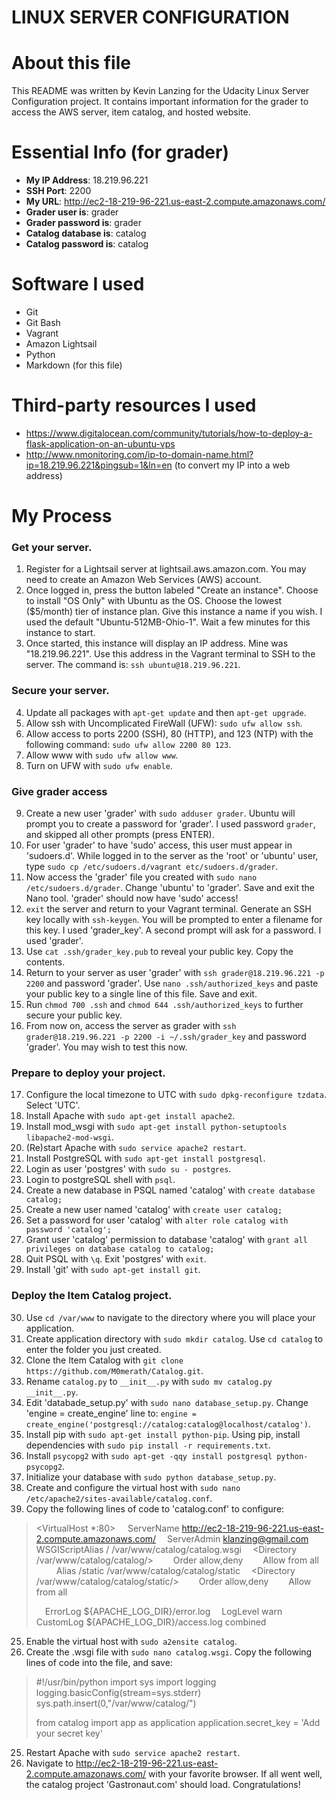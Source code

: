 LINUX SERVER CONFIGURATION
==========================
# About this file
This README was written by Kevin Lanzing for the Udacity Linux Server Configuration project. It contains important information for the grader to access the AWS server, item catalog, and hosted website.

# Essential Info (for grader)
- **My IP Address**: 18.219.96.221
- **SSH Port**: 2200
- **My URL**: http://ec2-18-219-96-221.us-east-2.compute.amazonaws.com/
- **Grader user is**: grader
- **Grader password is**: grader
- **Catalog database is**: catalog
- **Catalog password is**: catalog

# Software I used
- Git
- Git Bash
- Vagrant
- Amazon Lightsail
- Python
- Markdown (for this file)

# Third-party resources I used
- https://www.digitalocean.com/community/tutorials/how-to-deploy-a-flask-application-on-an-ubuntu-vps
- http://www.nmonitoring.com/ip-to-domain-name.html?ip=18.219.96.221&pingsub=1&ln=en (to convert my IP into a web address)

# My Process
### Get your server.
1. Register for a Lightsail server at lightsail.aws.amazon.com. You may need to create an Amazon Web Services (AWS) account.
2. Once logged in, press the button labeled "Create an instance". Choose to install "OS Only" with Ubuntu as the OS. Choose the lowest ($5/month) tier of instance plan. Give this instance a name if you wish. I used the default "Ubuntu-512MB-Ohio-1". Wait a few minutes for this instance to start.
3. Once started, this instance will display an IP address. Mine was "18.219.96.221". Use this address in the Vagrant terminal to SSH to the server. The command is: `ssh ubuntu@18.219.96.221`.

### Secure your server.
4. Update all packages with `apt-get update` and then `apt-get upgrade`.
4. Allow ssh with Uncomplicated FireWall (UFW): `sudo ufw allow ssh`. 
5. Allow access to ports 2200 (SSH), 80 (HTTP), and 123 (NTP) with the following command: `sudo ufw allow 2200 80 123`.
6. Allow www with `sudo ufw allow www`.
7. Turn on UFW with `sudo ufw enable`.

### Give grader access
9. Create a new user 'grader' with `sudo adduser grader`. Ubuntu will prompt you to create a password for 'grader'. I used password `grader`, and skipped all other prompts (press ENTER).
9. For user 'grader' to have 'sudo' access, this user must appear in 'sudoers.d'. While logged in to the server as the 'root' or 'ubuntu' user, type `sudo cp /etc/sudoers.d/vagrant etc/sudoers.d/grader`.
10. Now access the 'grader' file you created with `sudo nano /etc/sudoers.d/grader`. Change 'ubuntu' to 'grader'. Save and exit the Nano tool. 'grader' should now have 'sudo' access!
10. `exit` the server and return to your Vagrant terminal. Generate an SSH key locally with `ssh-keygen`. You will be prompted to enter a filename for this key. I used 'grader_key'. A second prompt will ask for a password. I used 'grader'.
11. Use `cat .ssh/grader_key.pub` to reveal your public key. Copy the contents.
12. Return to your server as user 'grader' with `ssh grader@18.219.96.221 -p 2200` and password 'grader'. Use `nano .ssh/authorized_keys` and paste your public key to a single line of this file. Save and exit.
13. Run `chmod 700 .ssh` and `chmod 644 .ssh/authorized_keys` to further secure your public key.
14. From now on, access the server as grader with `ssh grader@18.219.96.221 -p 2200 -i ~/.ssh/grader_key` and password 'grader'. You may wish to test this now.

### Prepare to deploy your project.
17. Configure the local timezone to UTC with `sudo dpkg-reconfigure tzdata`. Select 'UTC'.
12. Install Apache with `sudo apt-get install apache2`.
13. Install mod_wsgi with `sudo apt-get install python-setuptools libapache2-mod-wsgi`.
14. (Re)start Apache with `sudo service apache2 restart`.
15. Install PostgreSQL with `sudo apt-get install postgresql`.
16. Login as user 'postgres' with `sudo su - postgres`.
17. Login to postgreSQL shell with `psql`.
18. Create a new database in PSQL named 'catalog' with `create database catalog;`
19. Create a new user named 'catalog' with `create user catalog;`
20. Set a password for user 'catalog' with `alter role catalog with password 'catalog';`
21. Grant user 'catalog' permission to database 'catalog' with `grant all privileges on database catalog to catalog;`
22. Quit PSQL with `\q`. Exit 'postgres' with `exit`.
29. Install 'git' with `sudo apt-get install git`.

### Deploy the Item Catalog project.
30. Use `cd /var/www` to navigate to the directory where you will place your application.
16. Create application directory with `sudo mkdir catalog`. Use `cd catalog` to enter the folder you just created.
17. Clone the Item Catalog with `git clone https://github.com/M0merath/Catalog.git`.
18. Rename `catalog.py` to `__init__.py` with `sudo mv catalog.py __init__.py`.
19. Edit 'databade_setup.py' with `sudo nano database_setup.py`. Change 'engine = create_engine' line to: `engine = create_engine('postgresql://catalog:catalog@localhost/catalog')`.
20. Install pip with `sudo apt-get install python-pip`. Using pip, install dependencies with `sudo pip install -r requirements.txt`.
21. Install `psycopg2` with `sudo apt-get -qqy install postgresql python-psycopg2`.
22. Initialize your database with `sudo python database_setup.py`.
23. Create and configure the virtual host with `sudo nano /etc/apache2/sites-available/catalog.conf`.
24. Copy the following lines of code to 'catalog.conf' to configure:
><VirtualHost *:80>
> &nbsp;&nbsp;&nbsp;&nbsp;ServerName http://ec2-18-219-96-221.us-east-2.compute.amazonaws.com/
> &emsp;ServerAdmin klanzing@gmail.com
> &emsp;WSGIScriptAlias / /var/www/catalog/catalog.wsgi
> &emsp;<Directory /var/www/catalog/catalog/>
> &emsp;&emsp;Order allow,deny
> &emsp;&emsp;Allow from all
> &emsp;</Directory>
> &emsp;Alias /static /var/www/catalog/catalog/static
> &emsp;<Directory /var/www/catalog/catalog/static/>
> &emsp;&emsp;Order allow,deny
> &emsp;&emsp;Allow from all
> &emsp;</Directory>
>
> &emsp;ErrorLog ${APACHE_LOG_DIR}/error.log
> &emsp;LogLevel warn
> &emsp;CustomLog ${APACHE_LOG_DIR}/access.log combined
> </VirtualHost>
25. Enable the virtual host with `sudo a2ensite catalog`.
26. Create the .wsgi file with `sudo nano catalog.wsgi`. Copy the following lines of code into the file, and save:
> #!/usr/bin/python
> import sys
> import logging
> logging.basicConfig(stream=sys.stderr)
> sys.path.insert(0,"/var/www/catalog/")
>
> from catalog import app as application
> application.secret_key = 'Add your secret key'
25. Restart Apache with `sudo service apache2 restart`.
26. Navigate to http://ec2-18-219-96-221.us-east-2.compute.amazonaws.com/ with your favorite browser. If all went well, the catalog project 'Gastronaut.com' should load. Congratulations!
